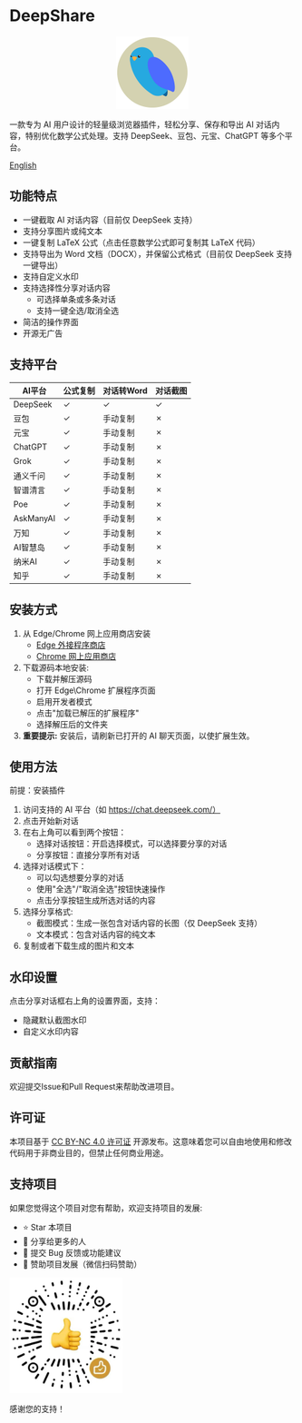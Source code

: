 # DeepShare

<p align="center">
  <img src="icons/deepshare-icon.svg" alt="deepshare-icon" width="128"/>
</p>

一款专为 AI 用户设计的轻量级浏览器插件，轻松分享、保存和导出 AI 对话内容，特别优化数学公式处理。支持 DeepSeek、豆包、元宝、ChatGPT 等多个平台。

[English](README.md)

## 功能特点

- 一键截取 AI 对话内容（目前仅 DeepSeek 支持）
- 支持分享图片或纯文本
- 一键复制 LaTeX 公式（点击任意数学公式即可复制其 LaTeX 代码）
- 支持导出为 Word 文档（DOCX），并保留公式格式（目前仅 DeepSeek 支持一键导出）
- 支持自定义水印
- 支持选择性分享对话内容
  - 可选择单条或多条对话
  - 支持一键全选/取消全选
- 简洁的操作界面
- 开源无广告

## 支持平台

| AI平台 | 公式复制 | 对话转Word | 对话截图 |
|--------|---------|-----------|---------|
| DeepSeek | ✓ | ✓ | ✓ |
| 豆包 | ✓ | 手动复制 | ✗ |
| 元宝 | ✓ | 手动复制 | ✗ |
| ChatGPT | ✓ | 手动复制 | ✗ |
| Grok | ✓ | 手动复制 | ✗ |
| 通义千问 | ✓ | 手动复制 | ✗ |
| 智谱清言 | ✓ | 手动复制 | ✗ |
| Poe | ✓ | 手动复制 | ✗ |
| AskManyAI | ✓ | 手动复制 | ✗ |
| 万知 | ✓ | 手动复制 | ✗ |
| AI智慧岛 | ✓ | 手动复制 | ✗ |
| 纳米AI | ✓ | 手动复制 | ✗ |
| 知乎 | ✓ | 手动复制 | ✗ |

## 安装方式

1. 从 Edge/Chrome 网上应用商店安装
   - [Edge 外接程序商店](https://microsoftedge.microsoft.com/addons/detail/deepshare/pdccjnppfegekpnhfljbngammgfbcofm)
   - [Chrome 网上应用商店](https://chromewebstore.google.com/detail/omnaecaamcabmnbjnpjpecoaalfgidop)
2. 下载源码本地安装:
   - 下载并解压源码
   - 打开 Edge\Chrome 扩展程序页面
   - 启用开发者模式
   - 点击"加载已解压的扩展程序"
   - 选择解压后的文件夹
3. **重要提示:** 安装后，请刷新已打开的 AI 聊天页面，以使扩展生效。

## 使用方法

前提：安装插件

1. 访问支持的 AI 平台（如 https://chat.deepseek.com/）
2. 点击开始新对话
3. 在右上角可以看到两个按钮：
   - 选择对话按钮：开启选择模式，可以选择要分享的对话
   - 分享按钮：直接分享所有对话
4. 选择对话模式下：
   - 可以勾选想要分享的对话
   - 使用"全选"/"取消全选"按钮快速操作
   - 点击分享按钮生成所选对话的内容
5. 选择分享格式:
   - 截图模式：生成一张包含对话内容的长图（仅 DeepSeek 支持）
   - 文本模式：包含对话内容的纯文本
6. 复制或者下载生成的图片和文本

## 水印设置

点击分享对话框右上角的设置界面，支持：

- 隐藏默认截图水印
- 自定义水印内容

## 贡献指南

欢迎提交Issue和Pull Request来帮助改进项目。

## 许可证

本项目基于 [CC BY-NC 4.0 许可证](LICENSE) 开源发布。这意味着您可以自由地使用和修改代码用于非商业目的，但禁止任何商业用途。

## 支持项目

如果您觉得这个项目对您有帮助，欢迎支持项目的发展:

- ⭐ Star 本项目
- 📢 分享给更多的人
- 🐛 提交 Bug 反馈或功能建议
- 🧧 赞助项目发展（微信扫码赞助）

<img src="icons/sponsor-code.png" alt="donate" width="200"/>

感谢您的支持！